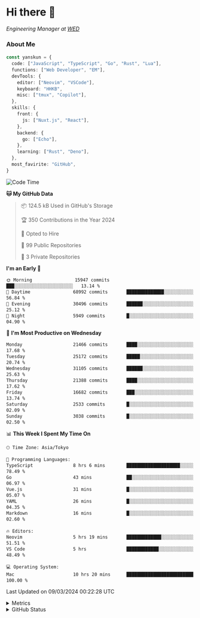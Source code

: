 # Hi there&nbsp;:wave:

<!-- ![Alt text](https://spotify-recently-played-readme.vercel.app/api?user=31kynbuubkiu3r4qh4hjuaglhfay) -->

_Engineering Manager at [WED](https://github.com/wedinc)_

### About Me

```ts
const yanskun = {
  code: ["JavaScript", "TypeScript", "Go", "Rust", "Lua"],
  functions: ["Web Developer", "EM"],
  devTools: {
    editor: ["Neovim", "VSCode"],
    keyboard: "HHKB",
    misc: ["tmux", "Copilot"],
  },
  skills: {
    front: {
      js: ["Nuxt.js", "React"],
    },
    backend: {
      go: ["Echo"],
    },
    learning: ["Rust", "Deno"],
  },
  most_favirite: "GitHub",
}
```

<!--START_SECTION:waka-->
![Code Time](http://img.shields.io/badge/Code%20Time-732%20hrs%2014%20mins-blue)

**🐱 My GitHub Data** 

> 📦 124.5 kB Used in GitHub's Storage 
 > 
> 🏆 350 Contributions in the Year 2024
 > 
> 💼 Opted to Hire
 > 
> 📜 99 Public Repositories 
 > 
> 🔑 3 Private Repositories 
 > 
**I'm an Early 🐤** 

```text
🌞 Morning                15947 commits       ███░░░░░░░░░░░░░░░░░░░░░░   13.14 % 
🌆 Daytime                68992 commits       ██████████████░░░░░░░░░░░   56.84 % 
🌃 Evening                30496 commits       ██████░░░░░░░░░░░░░░░░░░░   25.12 % 
🌙 Night                  5949 commits        █░░░░░░░░░░░░░░░░░░░░░░░░   04.90 % 
```
📅 **I'm Most Productive on Wednesday** 

```text
Monday                   21466 commits       ████░░░░░░░░░░░░░░░░░░░░░   17.68 % 
Tuesday                  25172 commits       █████░░░░░░░░░░░░░░░░░░░░   20.74 % 
Wednesday                31105 commits       ██████░░░░░░░░░░░░░░░░░░░   25.63 % 
Thursday                 21388 commits       ████░░░░░░░░░░░░░░░░░░░░░   17.62 % 
Friday                   16682 commits       ███░░░░░░░░░░░░░░░░░░░░░░   13.74 % 
Saturday                 2533 commits        █░░░░░░░░░░░░░░░░░░░░░░░░   02.09 % 
Sunday                   3038 commits        █░░░░░░░░░░░░░░░░░░░░░░░░   02.50 % 
```


📊 **This Week I Spent My Time On** 

```text
🕑︎ Time Zone: Asia/Tokyo

💬 Programming Languages: 
TypeScript               8 hrs 6 mins        ████████████████████░░░░░   78.49 % 
Go                       43 mins             ██░░░░░░░░░░░░░░░░░░░░░░░   06.97 % 
Vue.js                   31 mins             █░░░░░░░░░░░░░░░░░░░░░░░░   05.07 % 
YAML                     26 mins             █░░░░░░░░░░░░░░░░░░░░░░░░   04.35 % 
Markdown                 16 mins             █░░░░░░░░░░░░░░░░░░░░░░░░   02.60 % 

🔥 Editors: 
Neovim                   5 hrs 19 mins       █████████████░░░░░░░░░░░░   51.51 % 
VS Code                  5 hrs               ████████████░░░░░░░░░░░░░   48.49 % 

💻 Operating System: 
Mac                      10 hrs 20 mins      █████████████████████████   100.00 % 
```


 Last Updated on 09/03/2024 00:22:28 UTC
<!--END_SECTION:waka-->

<details>
  <summary>Metrics</summary>
  <img src="https://github.com/yanskun/yanskun/blob/main/github-metrics.svg" alt="Metrics">
</details>

<details>
  <summary>GitHub Status</summary>
  <picture>
    <source media="(prefers-color-scheme: dark)" srcset="https://raw.githubusercontent.com/yanskun/yanskun/master/profile-summary-card-output/nord_dark/0-profile-details.svg">
   <img src="https://raw.githubusercontent.com/yanskun/yanskun/master/profile-summary-card-output/default/0-profile-details.svg">
  </picture>
  <br>
  <picture>
    <source media="(prefers-color-scheme: dark)" srcset="https://raw.githubusercontent.com/yanskun/yanskun/master/profile-summary-card-output/nord_dark/1-repos-per-language.svg">
   <img src="https://raw.githubusercontent.com/yanskun/yanskun/master/profile-summary-card-output/default/1-repos-per-language.svg">
  </picture>
  <picture>
    <source media="(prefers-color-scheme: dark)" srcset="https://raw.githubusercontent.com/yanskun/yanskun/master/profile-summary-card-output/nord_dark/2-most-commit-language.svg">
   <img src="https://raw.githubusercontent.com/yanskun/yanskun/master/profile-summary-card-output/default/2-most-commit-language.svg">
  </picture>
  <br>
  <picture>
    <source media="(prefers-color-scheme: dark)" srcset="https://raw.githubusercontent.com/yanskun/yanskun/master/profile-summary-card-output/nord_dark/3-stats.svg">
   <img src="https://raw.githubusercontent.com/yanskun/yanskun/master/profile-summary-card-output/default/3-stats.svg">
  </picture>
  <picture>
    <source media="(prefers-color-scheme: dark)" srcset="https://raw.githubusercontent.com/yanskun/yanskun/master/profile-summary-card-output/nord_dark/4-productive-time.svg">
   <img src="https://raw.githubusercontent.com/yanskun/yanskun/master/profile-summary-card-output/default/4-productive-time.svg">
  </picture>
</details>
